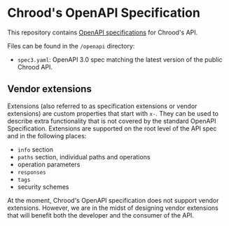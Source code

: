 # Chrood's OpenAPI Specification

This repository contains [OpenAPI specifications](https://www.openapis.org) for Chrood's API.

Files can be found in the `/openapi` directory:

- `spec3.yaml`: OpenAPI 3.0 spec matching the latest version of the public Chrood API.

## Vendor extensions

Extensions (also referred to as specification extensions or vendor extensions) are custom properties that start with `x-`. They can be used to describe extra functionality that is not covered by the standard OpenAPI Specification. Extensions are supported on the root level of the API spec and in the following places:

- `info` section
- `paths` section, individual paths and operations
- operation parameters
- `responses`
- `tags`
- security schemes

At the moment, Chrood's OpenAPI specification does not support vendor extensions. However, we are in the midst of designing vendor extensions that will benefit both the developer and the consumer of the API.
